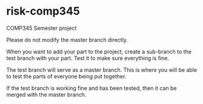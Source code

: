 # risk-comp345
COMP345 Semester project

Please do not modify the master branch directly.

When you want to add your part to the project, create a sub-branch to the test branch with your part. 
Test it to make sure everything is fine.

The test branch will serve as a master branch. This is where you will be able to test the parts of everyone being put together.

If the test branch is working fine and has been tested, then it can be merged with the master branch.

